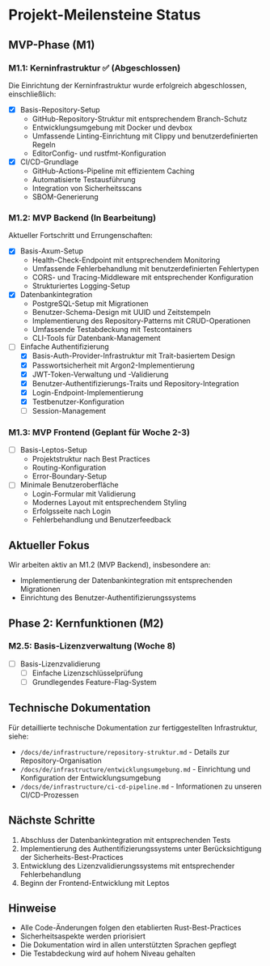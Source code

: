 # Projekt-Meilensteine Status

## MVP-Phase (M1)

### M1.1: Kerninfrastruktur ✅ (Abgeschlossen)

Die Einrichtung der Kerninfrastruktur wurde erfolgreich abgeschlossen, einschließlich:

- [x] Basis-Repository-Setup
  - GitHub-Repository-Struktur mit entsprechendem Branch-Schutz
  - Entwicklungsumgebung mit Docker und devbox
  - Umfassende Linting-Einrichtung mit Clippy und benutzerdefinierten Regeln
  - EditorConfig- und rustfmt-Konfiguration
- [x] CI/CD-Grundlage
  - GitHub-Actions-Pipeline mit effizientem Caching
  - Automatisierte Testausführung
  - Integration von Sicherheitsscans
  - SBOM-Generierung

### M1.2: MVP Backend (In Bearbeitung)

Aktueller Fortschritt und Errungenschaften:

- [x] Basis-Axum-Setup
  - Health-Check-Endpoint mit entsprechendem Monitoring
  - Umfassende Fehlerbehandlung mit benutzerdefinierten Fehlertypen
  - CORS- und Tracing-Middleware mit entsprechender Konfiguration
  - Strukturiertes Logging-Setup
- [x] Datenbankintegration
  - PostgreSQL-Setup mit Migrationen
  - Benutzer-Schema-Design mit UUID und Zeitstempeln
  - Implementierung des Repository-Patterns mit CRUD-Operationen
  - Umfassende Testabdeckung mit Testcontainers
  - CLI-Tools für Datenbank-Management
- [ ] Einfache Authentifizierung
  - [x] Basis-Auth-Provider-Infrastruktur mit Trait-basiertem Design
  - [x] Passwortsicherheit mit Argon2-Implementierung
  - [x] JWT-Token-Verwaltung und -Validierung
  - [x] Benutzer-Authentifizierungs-Traits und Repository-Integration
  - [x] Login-Endpoint-Implementierung
  - [x] Testbenutzer-Konfiguration
  - [ ] Session-Management

### M1.3: MVP Frontend (Geplant für Woche 2-3)

- [ ] Basis-Leptos-Setup
  - Projektstruktur nach Best Practices
  - Routing-Konfiguration
  - Error-Boundary-Setup
- [ ] Minimale Benutzeroberfläche
  - Login-Formular mit Validierung
  - Modernes Layout mit entsprechendem Styling
  - Erfolgsseite nach Login
  - Fehlerbehandlung und Benutzerfeedback

## Aktueller Fokus

Wir arbeiten aktiv an M1.2 (MVP Backend), insbesondere an:

- Implementierung der Datenbankintegration mit entsprechenden Migrationen
- Einrichtung des Benutzer-Authentifizierungssystems

## Phase 2: Kernfunktionen (M2)

### M2.5: Basis-Lizenzverwaltung (Woche 8)

- [ ] Basis-Lizenzvalidierung
  - [ ] Einfache Lizenzschlüsselprüfung
  - [ ] Grundlegendes Feature-Flag-System

## Technische Dokumentation

Für detaillierte technische Dokumentation zur fertiggestellten Infrastruktur, siehe:

- `/docs/de/infrastructure/repository-struktur.md` - Details zur Repository-Organisation
- `/docs/de/infrastructure/entwicklungsumgebung.md` - Einrichtung und Konfiguration der Entwicklungsumgebung
- `/docs/de/infrastructure/ci-cd-pipeline.md` - Informationen zu unseren CI/CD-Prozessen

## Nächste Schritte

1. Abschluss der Datenbankintegration mit entsprechenden Tests
2. Implementierung des Authentifizierungssystems unter Berücksichtigung der Sicherheits-Best-Practices
3. Entwicklung des Lizenzvalidierungssystems mit entsprechender Fehlerbehandlung
4. Beginn der Frontend-Entwicklung mit Leptos

## Hinweise

- Alle Code-Änderungen folgen den etablierten Rust-Best-Practices
- Sicherheitsaspekte werden priorisiert
- Die Dokumentation wird in allen unterstützten Sprachen gepflegt
- Die Testabdeckung wird auf hohem Niveau gehalten
